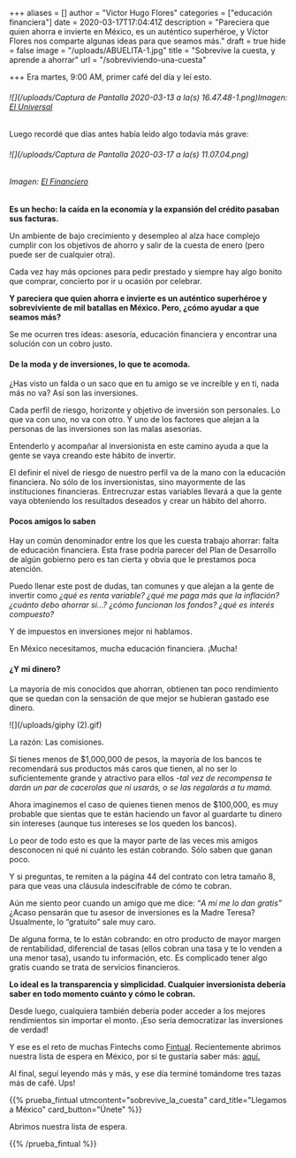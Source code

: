 +++
aliases = []
author = "Victor Hugo Flores"
categories = ["educación financiera"]
date = 2020-03-17T17:04:41Z
description = "Pareciera que quien ahorra e invierte en México, es un auténtico superhéroe, y Víctor Flores nos comparte algunas ideas para que seamos más."
draft = true
hide = false
image = "/uploads/ABUELITA-1.jpg"
title = "Sobrevive la cuesta, y aprende a ahorrar"
url = "/sobreviviendo-una-cuesta"

+++
Era martes, 9:00 AM, primer café del día y leí esto.

###### ![](/uploads/Captura de Pantalla 2020-03-13 a la(s) 16.47.48-1.png)_Imagen:_ [_El Universal_](https://www.eluniversal.com.mx/cartera/en-picada-ahorro-en-mexico-este-sexenio)

Luego recordé que días antes había leído algo todavía más grave:

###### ![](/uploads/Captura de Pantalla 2020-03-17 a la(s) 11.07.04.png)

###### _Imagen:_ [_El Financiero_](https://www.elfinanciero.com.mx/economia/dura-cuesta-para-el-desempleo-en-mexico-se-dispara-41-retiro-de-dinero-de-las-afores)

**Es un hecho: la caída en la economía y la expansión del crédito pasaban sus facturas.**

Un ambiente de bajo crecimiento y desempleo al alza hace complejo cumplir con los objetivos de ahorro y salir de la cuesta de enero (pero puede ser de cualquier otra).

Cada vez hay más opciones para pedir prestado y siempre hay algo bonito que comprar, concierto por ir u ocasión por celebrar.

**Y pareciera que quien ahorra e invierte es un auténtico superhéroe y sobreviviente de mil batallas en México. Pero, ¿cómo ayudar a que seamos más?**

Se me ocurren tres ideas: asesoría, educación financiera y encontrar una solución con un cobro justo.

#### **De la moda y de inversiones, lo que te acomoda.**

¿Has visto un falda o un saco que en tu amigo se ve increíble y en ti, nada más no va? Así son las inversiones.

Cada perfil de riesgo, horizonte y objetivo de inversión son personales. Lo que va con uno, no va con otro. Y uno de los factores que alejan a la personas de las inversiones son las malas asesorías.

Entenderlo y acompañar al inversionista en este camino ayuda a que la gente se vaya creando este hábito de invertir.

El definir el nivel de riesgo de nuestro perfil va de la mano con la educación financiera. No sólo de los inversionistas, sino mayormente de las instituciones financieras. Entrecruzar estas variables llevará a que la gente vaya obteniendo los resultados deseados y crear un hábito del ahorro.

#### **Pocos amigos lo saben**

Hay un común denominador entre los que les cuesta trabajo ahorrar: falta de educación financiera. Esta frase podría parecer del Plan de Desarrollo de algún gobierno pero es tan cierta y obvia que le prestamos poca atención.

Puedo llenar este post de dudas, tan comunes y que alejan a la gente de invertir como _¿qué es renta variable? ¿qué me paga más que la inflación? ¿cuánto debo ahorrar si…? ¿cómo funcionan los fondos? ¿qué es interés compuesto?_

Y de impuestos en inversiones mejor ni hablamos.

En México necesitamos, mucha educación financiera. ¡Mucha!

#### **¿Y mi dinero?**

La mayoría de mis conocidos que ahorran, obtienen tan poco rendimiento que se quedan con la sensación de que mejor se hubieran gastado ese dinero.

![](/uploads/giphy (2).gif)

La razón: Las comisiones.

Si tienes menos de $1,000,000 de pesos, la mayoría de los bancos te recomendará sus productos más caros que tienen, al no ser lo suficientemente grande y atractivo para ellos _-tal vez de recompensa te darán un par de cacerolas que ni usarás, o se las regalarás a tu mamá._

Ahora imaginemos el caso de quienes tienen menos de $100,000, es muy probable que sientas que te están haciendo un favor al guardarte tu dinero sin intereses (aunque tus intereses se los queden los bancos).

Lo peor de todo esto es que la mayor parte de las veces mis amigos desconocen ni qué ni cuánto les están cobrando. Sólo saben que ganan poco.

Y si preguntas, te remiten a la página 44 del contrato con letra tamaño 8, para que veas una cláusula indescifrable de cómo te cobran.

Aún me siento peor cuando un amigo que me dice: “_A mí me lo dan gratis”_ ¿Acaso pensarán que tu asesor de inversiones es la Madre Teresa? Usualmente, lo “gratuito” sale muy caro.

De alguna forma, te lo están cobrando: en otro producto de mayor margen de rentabilidad, diferencial de tasas (ellos cobran una tasa y te lo venden a una menor tasa), usando tu información, etc. Es complicado tener algo gratis cuando se trata de servicios financieros.

**Lo ideal es la transparencia y simplicidad. Cualquier inversionista debería saber en todo momento cuánto y cómo le cobran.**

Desde luego, cualquiera también debería poder acceder a los mejores rendimientos sin importar el monto. ¡Eso sería democratizar las inversiones de verdad!

Y ese es el reto de muchas Fintechs como [Fintual](https://fintual.mx/?utm_source=edu&utm_medium=edu&utm_campaign=waiting_list_mx&utm_content=-364). Recientemente abrimos nuestra lista de espera en México, por si te gustaría saber más: [aquí.](https://fintual.mx/?utm_source=edu&utm_medium=edu&utm_campaign=waiting_list_mx&utm_content=-364)

Al final, seguí leyendo más y más, y ese día terminé tomándome tres tazas más de café. Ups!

{{% prueba_fintual
utmcontent="sobrevive_la_cuesta"
card_title="Llegamos a México"
card_button="Únete" %}}

Abrimos nuestra lista de espera.

{{% /prueba_fintual %}}